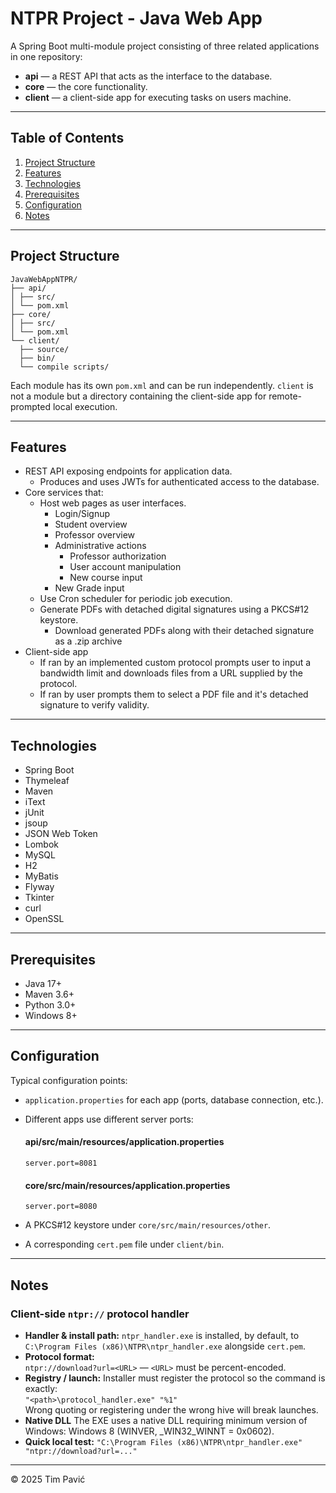 # NTPR Project - Java Web App

A Spring Boot multi-module project consisting of three related applications in one repository:

- **api** — a REST API that acts as the interface to the database.  
- **core** — the core functionality.
- **client** — a client-side app for executing tasks on users machine.

---

## Table of Contents

1. [Project Structure](#project-structure)
2. [Features](#features)
3. [Technologies](#technologies)
4. [Prerequisites](#prerequisites)
5. [Configuration](#configuration)
6. [Notes](#notes)

---

## Project Structure

```
JavaWebAppNTPR/
├── api/
│ ├── src/
│ └── pom.xml
├── core/
│ ├── src/
│ └── pom.xml
└── client/
  ├── source/
  ├── bin/
  └── compile scripts/
```

Each module has its own `pom.xml` and can be run independently.
`client` is not a module but a directory containing the client-side app for remote-prompted local execution.

---

## Features

- REST API exposing endpoints for application data.
  - Produces and uses JWTs for authenticated access to the database.
- Core services that:
  - Host web pages as user interfaces.
    - Login/Signup
    - Student overview
    - Professor overview
    - Administrative actions
      - Professor authorization
      - User account manipulation
      - New course input
    - New Grade input
  - Use Cron scheduler for periodic job execution.
  - Generate PDFs with detached digital signatures using a PKCS#12 keystore.
    - Download generated PDFs along with their detached signature as a .zip archive
- Client-side app
  - If ran by an implemented custom protocol prompts user to input a bandwidth limit and downloads files from a URL supplied by the protocol.
  - If ran by user prompts them to select a PDF file and it's detached signature to verify validity.

---

## Technologies

- Spring Boot
- Thymeleaf
- Maven
- iText
- jUnit
- jsoup
- JSON Web Token
- Lombok
- MySQL
- H2
- MyBatis
- Flyway
- Tkinter
- curl
- OpenSSL

---

## Prerequisites

- Java 17+
- Maven 3.6+
- Python 3.0+
- Windows 8+

---

## Configuration

Typical configuration points:

- `application.properties` for each app (ports, database connection, etc.).
- Different apps use different server ports:

    #### api/src/main/resources/application.properties
    `server.port=8081`

    #### core/src/main/resources/application.properties
    `server.port=8080`

- A PKCS#12 keystore under `core/src/main/resources/other`.
- A corresponding `cert.pem` file under `client/bin`.

---

## Notes

### Client-side `ntpr://` protocol handler

- **Handler & install path:** `ntpr_handler.exe` is installed, by default, to `C:\Program Files (x86)\NTPR\ntpr_handler.exe` alongside `cert.pem`.  
- **Protocol format:**  
  `ntpr://download?url=<URL>` — `<URL>` must be percent-encoded.
- **Registry / launch:** Installer must register the protocol so the command is exactly:  
  `"<path>\protocol_handler.exe" "%1"`  
  Wrong quoting or registering under the wrong hive will break launches.
- **Native DLL** The EXE uses a native DLL requiring minimum version of Windows: Windows 8 (WINVER, _WIN32_WINNT = 0x0602).
- **Quick local test:**
  `"C:\Program Files (x86)\NTPR\ntpr_handler.exe" "ntpr://download?url=..."`

---

© 2025 Tim Pavić
